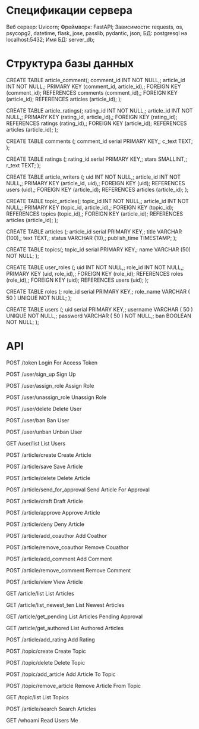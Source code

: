 # Спецификации сервера
Веб сервер: Uvicorn;
Фреймворк: FastAPI;
Зависимости: requests, os, psycopg2, datetime, flask, jose, passlib, pydantic, json;
БД: postgresql на localhost:5432;
Имя БД: server_db;

# Структура базы данных
CREATE TABLE article_comment(;
  comment_id INT NOT NULL,;
  article_id INT NOT NULL,;
  PRIMARY KEY (comment_id, article_id),;
  FOREIGN KEY (comment_id);
    REFERENCES comments (comment_id),;
  FOREIGN KEY (article_id);
    REFERENCES articles (article_id);
);

CREATE TABLE article_ratings(;
  rating_id INT NOT NULL,;
  article_id INT NOT NULL,;
  PRIMARY KEY (rating_id, article_id),;
  FOREIGN KEY (rating_id);
    REFERENCES ratings (rating_id),;
  FOREIGN KEY (article_id);
    REFERENCES articles (article_id);
);

CREATE TABLE comments (;
  comment_id serial PRIMARY KEY,;
  c_text TEXT;
);

CREATE TABLE ratings (;
  rating_id serial PRIMARY KEY,;
  stars SMALLINT,;
  r_text TEXT;
);

CREATE TABLE article_writers (;
  uid INT NOT NULL,;
  article_id INT NOT NULL,;
  PRIMARY KEY (article_id, uid),;
  FOREIGN KEY (uid);
    REFERENCES users (uid),;
  FOREIGN KEY (article_id);
    REFERENCES articles (article_id);
);

CREATE TABLE topic_articles(;
  topic_id INT NOT NULL,;
  article_id INT NOT NULL,;
  PRIMARY KEY (topic_id, article_id),;
  FOREIGN KEY (topic_id);
    REFERENCES topics (topic_id),;
  FOREIGN KEY (article_id);
    REFERENCES articles (article_id);
);

CREATE TABLE articles (;
  article_id serial PRIMARY KEY,;
  title VARCHAR (100),;
  text TEXT,;
  status VARCHAR (10),;
  publish_time TIMESTAMP;
);

CREATE TABLE topics(;
  topic_id serial PRIMARY KEY,;
  name VARCHAR (50) NOT NULL;
);

CREATE TABLE user_roles (;
  uid INT NOT NULL,;
  role_id INT NOT NULL,;
  PRIMARY KEY (uid, role_id),;
  FOREIGN KEY (role_id);
      REFERENCES roles (role_id),;
  FOREIGN KEY (uid);
      REFERENCES users (uid);
);

CREATE TABLE roles (;
  role_id serial PRIMARY KEY,;
  role_name VARCHAR ( 50 ) UNIQUE NOT NULL;
);

CREATE TABLE users (;
  uid serial PRIMARY KEY,;
  username VARCHAR ( 50 ) UNIQUE NOT NULL,;
  password VARCHAR ( 50 ) NOT NULL,;
  ban BOOLEAN NOT NULL;
);

# API
POST
/token
Login For Access Token

POST
/user/sign_up
Sign Up

POST
/user/assign_role
Assign Role

POST
/user/unassign_role
Unassign Role

POST
/user/delete
Delete User

POST
/user/ban
Ban User

POST
/user/unban
Unban User

GET
/user/list
List Users

POST
/article/create
Create Article

POST
/article/save
Save Article

POST
/article/delete
Delete Article

POST
/article/send_for_approval
Send Article For Approval

POST
/article/draft
Draft Article

POST
/article/approve
Approve Article

POST
/article/deny
Deny Article

POST
/article/add_coauthor
Add Coathor

POST
/article/remove_coauthor
Remove Couathor

POST
/article/add_comment
Add Comment

POST
/article/remove_comment
Remove Comment

POST
/article/view
View Article

GET
/article/list
List Articles

GET
/article/list_newest_ten
List Newest Articles

GET
/article/get_pending
List Articles Pending Approval

GET
/article/get_authored
List Authored Articles

POST
/article/add_rating
Add Rating

POST
/topic/create
Create Topic

POST
/topic/delete
Delete Topic

POST
/topic/add_article
Add Article To Topic

POST
/topic/remove_article
Remove Article From Topic

GET
/topic/list
List Topics

POST
/article/search
Search Articles

GET
/whoami
Read Users Me
